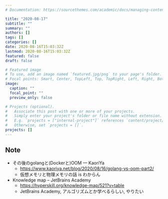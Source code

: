 ```yaml
---
# Documentation: https://sourcethemes.com/academic/docs/managing-content/

title: "2020-08-17"
subtitle: ""
summary: ""
authors: []
tags: []
categories: []
date: 2020-08-16T15:03:32Z
lastmod: 2020-08-16T15:03:32Z
featured: false
draft: false

# Featured image
# To use, add an image named `featured.jpg/png` to your page's folder.
# Focal points: Smart, Center, TopLeft, Top, TopRight, Left, Right, BottomLeft, Bottom, BottomRight.
image:
  caption: ""
  focal_point: ""
  preview_only: false

# Projects (optional).
#   Associate this post with one or more of your projects.
#   Simply enter your project's folder or file name without extension.
#   E.g. `projects = ["internal-project"]` references `content/project/deep-learning/index.md`.
#   Otherwise, set `projects = []`.
projects: []
---
```


## Note

* その後のgolangと(Dockerと)OOM — KaoriYa
  * https://www.kaoriya.net/blog/2020/08/16/golang-vs-oom-part2/
  * 仮想メモリと物理メモリの話 is わからん
* Knowledge map – JetBrains Academy
  * https://hyperskill.org/knowledge-map/521?v=table
  * JetBrains Academy, アルゴリズムとか学べるらしい, やりたい
